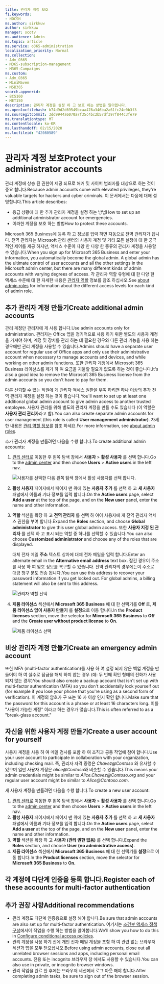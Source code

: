 ```yaml
---
title: 관리자 계정 보호
f1.keywords:
- NOCSH
ms.author: sirkkuw
author: sirkkuw
manager: scotv
ms.audience: Admin
ms.topic: article
ms.service: o365-administration
localization_priority: Normal
ms.collection:
- Adm_O365
- M365-subscription-management
- M365-Campaigns
ms.custom:
- Adm_O365
- MiniMaven
- MSB365
search.appverid:
- BCS160
- MET150
description: 관리자 계정을 설정 하 고 보호 하는 방법을 알아봅니다.
ms.openlocfilehash: b74d9d2d69549bcaa476a346ba2a61fc24e0b3f3
ms.sourcegitcommit: 3dd9944a6070a7f35c4bc2b57df397f844c3fe79
ms.translationtype: MT
ms.contentlocale: ko-KR
ms.lasthandoff: 02/15/2020
ms.locfileid: "42080589"
---
```

# <a name="protect-your-administrator-accounts"></a><span data-ttu-id="d3e39-103">관리자 계정 보호</span><span class="sxs-lookup"><span data-stu-id="d3e39-103">Protect your administrator accounts</span></span>

<span data-ttu-id="d3e39-104">관리 계정에 상승 된 권한이 제공 되므로 해커 및 사이버 범죄자를 대상으로 하는 것이 중요 합니다.</span><span class="sxs-lookup"><span data-stu-id="d3e39-104">Because admin accounts come with elevated privileges, they're valuable targets for hackers and cyber criminals.</span></span> <span data-ttu-id="d3e39-105">이 문서에서는 다음에 대해 설명합니다.</span><span class="sxs-lookup"><span data-stu-id="d3e39-105">This article describes:</span></span>

- <span data-ttu-id="d3e39-106">응급 상황에 대 한 추가 관리자 계정을 설정 하는 방법</span><span class="sxs-lookup"><span data-stu-id="d3e39-106">How to set up an additional administrator account for emergencies.</span></span>
- <span data-ttu-id="d3e39-107">이러한 계정을 보호 하는 방법</span><span class="sxs-lookup"><span data-stu-id="d3e39-107">How to protect these accounts.</span></span>
 
<span data-ttu-id="d3e39-108">Microsoft 365 Business에 등록 하 고 정보를 입력 하면 자동으로 전역 관리자가 됩니다. 전역 관리자는 Microsoft 관리 센터의 사용자 계정 및 기타 모든 설정에 대 한 궁극적인 제어를 제공 하지만, 액세스 수준이 다양 한 다양 한 종류의 관리자 계정을 사용할 수 있습니다.</span><span class="sxs-lookup"><span data-stu-id="d3e39-108">When you sign up for Microsoft 365 Business and enter your information, you automatically become the global admin. A global admin has the ultimate control of user accounts and all the other settings in the Microsoft admin center, but there are many different kinds of admin accounts with varying degrees of access.</span></span> <span data-ttu-id="d3e39-109">각 관리자 역할 유형에 대 한 다양 한 액세스 수준에 대 한 자세한 내용은 [관리자 역할](https://docs.microsoft.com/office365/admin/add-users/about-admin-roles) 정보를 참조 하십시오.</span><span class="sxs-lookup"><span data-stu-id="d3e39-109">See [about admin roles](https://docs.microsoft.com/office365/admin/add-users/about-admin-roles) for information about the different access levels for each kind of admin role.</span></span>


## <a name="create-additional-admin-accounts"></a><span data-ttu-id="d3e39-110">추가 관리자 계정 만들기</span><span class="sxs-lookup"><span data-stu-id="d3e39-110">Create additional admin accounts</span></span>

<span data-ttu-id="d3e39-111">관리 계정만 관리자에 게 사용 합니다.</span><span class="sxs-lookup"><span data-stu-id="d3e39-111">Use admin accounts only for administration.</span></span> <span data-ttu-id="d3e39-112">관리자는 Office 앱을 정기적으로 사용 하기 위한 별도의 사용자 계정을 가져야 하며, 계정 및 장치를 관리 하는 데 필요한 경우와 다른 관리 기능을 사용 하는 경우에만 관리 계정을 사용할 수 있습니다.</span><span class="sxs-lookup"><span data-stu-id="d3e39-112">Admins should have a separate user account for regular use of Office apps and only use their administrative account when necessary to manage accounts and devices, and while working on other admin functions.</span></span> <span data-ttu-id="d3e39-113">또한 관리자 계정에서 Microsoft 365 Business 라이선스를 제거 하 여 요금을 지불할 필요가 없도록 하는 것이 좋습니다.</span><span class="sxs-lookup"><span data-stu-id="d3e39-113">It's also a good idea to remove the Microsoft 365 Business license from the admin accounts so you don't have to pay for them.</span></span>

<span data-ttu-id="d3e39-114">다른 신뢰할 수 있는 직원에 게 관리자 액세스 권한을 부여 하려면 하나 이상의 추가 전역 관리자 계정을 설정 하는 것이 좋습니다.</span><span class="sxs-lookup"><span data-stu-id="d3e39-114">You'll want to set up at least one additional global admin account to give admin access to another trusted employee.</span></span> <span data-ttu-id="d3e39-115">사용자 관리를 위해 별도의 관리자 계정을 만들 수도 있습니다 (이 역할은 **사용자 관리 관리자**라고 함).</span><span class="sxs-lookup"><span data-stu-id="d3e39-115">You can also create separate admin accounts for user management (this role is called **User management administrator**).</span></span> <span data-ttu-id="d3e39-116">자세한 내용은 [관리 역할 정보](https://docs.microsoft.com/office365/admin/add-users/about-admin-roles)를 참조 하세요.</span><span class="sxs-lookup"><span data-stu-id="d3e39-116">For more information, see [about admin roles](https://docs.microsoft.com/office365/admin/add-users/about-admin-roles).</span></span>

<span data-ttu-id="d3e39-117">추가 관리자 계정을 만들려면 다음을 수행 합니다.</span><span class="sxs-lookup"><span data-stu-id="d3e39-117">To create additional admin accounts:</span></span>

 1. <span data-ttu-id="d3e39-118"><a href="https://go.microsoft.com/fwlink/p/?linkid=837890" target="_blank">관리 센터로</a> 이동한 후 왼쪽 탐색 창에서 **사용자** \> **활성 사용자** 를 선택 합니다.</span><span class="sxs-lookup"><span data-stu-id="d3e39-118">Go to the <a href="https://go.microsoft.com/fwlink/p/?linkid=837890" target="_blank">admin center</a> and then choose **Users** \> **Active users** in the left nav.</span></span>

    ![사용자를 선택한 다음 왼쪽 탐색 창에서 활성 사용자를 선택 합니다.](../media/Activeusers.png)

2. <span data-ttu-id="d3e39-120">**활성 사용자** 페이지에서 페이지 맨 위에 있는 **사용자 추가** 를 선택 하 고 **새 사용자** 패널에서 이름과 기타 정보를 입력 합니다.</span><span class="sxs-lookup"><span data-stu-id="d3e39-120">On the **Active users** page, select **Add a user** at the top of the page, and on the **New user** panel, enter the name and other information.</span></span>
3. <span data-ttu-id="d3e39-121">**역할** 섹션을 확장 하 고 **전역 관리자** 를 선택 하 여이 사용자에 게 전역 관리자 액세스 권한을 부여 합니다.</span><span class="sxs-lookup"><span data-stu-id="d3e39-121">Expand the **Roles** section, and choose **Global administrator** to give this user global admin access.</span></span> <span data-ttu-id="d3e39-122">또한 **사용자 지정 된 관리자** 를 선택 하 고 표시 되는 역할 중 하나를 선택할 수 있습니다.</span><span class="sxs-lookup"><span data-stu-id="d3e39-122">You can also choose **Customized administrator** and choose any of the roles that are displayed.</span></span>

    <span data-ttu-id="d3e39-123">대체 전자 메일 **주소** 텍스트 상자에 대체 전자 메일을 입력 합니다.</span><span class="sxs-lookup"><span data-stu-id="d3e39-123">Enter an alternate email in the **Alternative email address** text box.</span></span> <span data-ttu-id="d3e39-124">잠긴 경우이 주소를 사용 하 여 암호 정보를 복구할 수 있습니다. 전역 관리자의 경우에는이 주소로 대금 청구 문도 전송 됩니다.</span><span class="sxs-lookup"><span data-stu-id="d3e39-124">You can use this address to recover your password information if you get locked out. For global admins, a billing statement will also be sent to this address.</span></span>

    ![관리자 역할 선택](../media/adminroles.png)
    
4. <span data-ttu-id="d3e39-126">**제품 라이선스** 섹션에서 **Microsoft 365 Business** 에 대 한 선택기를 **Off** 로, **제품 라이선스 없이 사용자 만들기** 를 **설정**으로 이동 합니다.</span><span class="sxs-lookup"><span data-stu-id="d3e39-126">In the **Product licenses** section, move the selector for **Microsoft 365 Business** to **Off** and the **Create user without product license** to **On**.</span></span>

    ![제품 라이선스 선택](../media/productlicense.png)

## <a name="create-an-emergency-admin-account"></a><span data-ttu-id="d3e39-128">비상 관리자 계정 만들기</span><span class="sxs-lookup"><span data-stu-id="d3e39-128">Create an emergency admin account</span></span>

<span data-ttu-id="d3e39-129">또한 MFA (multi-factor authentication)를 사용 하 여 설정 되지 않은 백업 계정을 만들어야 하 여 실수로 잠금을 해제 하지 않는 경우 (예: 두 번째 확인 형태의 전화가 사용 되지 않는 경우)</span><span class="sxs-lookup"><span data-stu-id="d3e39-129">You should also create a backup account that isn't set up with multi-factor authentication (MFA) so you don't accidentally lock yourself out (for example if you lose your phone that you're using as a second form of verification).</span></span> <span data-ttu-id="d3e39-130">이 계정의 암호가 구 또는 16 자 이상 인지 확인 합니다.</span><span class="sxs-lookup"><span data-stu-id="d3e39-130">Make sure that the password for this account is a phrase or at least 16 characters long.</span></span> <span data-ttu-id="d3e39-131">이를 "사용이 가능한 계정" 이라고 하는 경우가 많습니다.</span><span class="sxs-lookup"><span data-stu-id="d3e39-131">This is often referred to as a "break-glass account."</span></span>

## <a name="create-a-user-account-for-yourself"></a><span data-ttu-id="d3e39-132">자신을 위한 사용자 계정 만들기</span><span class="sxs-lookup"><span data-stu-id="d3e39-132">Create a user account for yourself</span></span>

<span data-ttu-id="d3e39-133">사용자 계정을 사용 하 여 메일 검사를 포함 하 여 조직과 공동 작업에 참여 합니다.</span><span class="sxs-lookup"><span data-stu-id="d3e39-133">Use your user account to participate in collaboration with your organization, including checking mail.</span></span> <span data-ttu-id="d3e39-134">즉, 관리자 자격 증명은 *Chavez<span></span>@Contoso* 와 유사할 수 있으며 일반 사용자 계정은 *alice<span></span>@Contoso*와 비슷할 수 있습니다.</span><span class="sxs-lookup"><span data-stu-id="d3e39-134">This means your admin credentials might be similar to  *Alice.Chavez<span></span>@Contoso.org* and your regular user account might be similar to *Alice<span></span>@Contoso.com*.</span></span>

<span data-ttu-id="d3e39-135">새 사용자 계정을 만들려면 다음을 수행 합니다.</span><span class="sxs-lookup"><span data-stu-id="d3e39-135">To create a new user account:</span></span>
1. <span data-ttu-id="d3e39-136"><a href="https://go.microsoft.com/fwlink/p/?linkid=837890" target="_blank">관리 센터로</a> 이동한 후 왼쪽 탐색 창에서 **사용자** \> **활성 사용자** 를 선택 합니다.</span><span class="sxs-lookup"><span data-stu-id="d3e39-136">Go to the <a href="https://go.microsoft.com/fwlink/p/?linkid=837890" target="_blank">admin center</a> and then choose **Users** \> **Active users** in the left nav.</span></span>
2. <span data-ttu-id="d3e39-137">**활성 사용자** 페이지에서 페이지 맨 위에 있는 **사용자 추가** 를 선택 하 고 **새 사용자** 패널에서 이름과 기타 정보를 입력 합니다.</span><span class="sxs-lookup"><span data-stu-id="d3e39-137">On the **Active users** page, select **Add a user** at the top of the page, and on the **New user** panel, enter the name and other information.</span></span>
3. <span data-ttu-id="d3e39-138">**역할** 섹션을 확장 하 고 **사용자 (관리 권한 없음)** 를 선택 합니다.</span><span class="sxs-lookup"><span data-stu-id="d3e39-138">Expand the **Roles** section, and choose **User (no administrative access)**.</span></span>
1. <span data-ttu-id="d3e39-139">**제품 라이선스** 섹션에서 **Microsoft 365 Business** 에 대 한 선택기를 **설정**으로 이동 합니다.</span><span class="sxs-lookup"><span data-stu-id="d3e39-139">In the **Product licenses** section, move the selector for **Microsoft 365 Business** to **On**.</span></span> 

## <a name="register-each-of-these-accounts-for-multi-factor-authentication"></a><span data-ttu-id="d3e39-140">각 계정에 다단계 인증을 등록 합니다.</span><span class="sxs-lookup"><span data-stu-id="d3e39-140">Register each of these accounts for multi-factor authentication</span></span>


## <a name="additional-recommendations"></a><span data-ttu-id="d3e39-141">추가 권장 사항</span><span class="sxs-lookup"><span data-stu-id="d3e39-141">Additional recommendations</span></span>

- <span data-ttu-id="d3e39-142">관리 계정도 다단계 인증용으로 설정 해야 합니다.</span><span class="sxs-lookup"><span data-stu-id="d3e39-142">Be sure that admin accounts are also set up for multi-factor authentication.</span></span> <span data-ttu-id="d3e39-143">여기서는 [조건부 액세스 정책 구성](m365-campaigns-conditional-access.md)에서이 작업을 수행 하는 방법을 알아봅니다.</span><span class="sxs-lookup"><span data-stu-id="d3e39-143">We'll show you how to do this in [Configure conditional access policies](m365-campaigns-conditional-access.md).</span></span>
- <span data-ttu-id="d3e39-144">관리 계정을 사용 하기 전에 개인 전자 메일 계정을 포함 하 여 관련 없는 브라우저 세션과 앱을 모두 닫으십시오.</span><span class="sxs-lookup"><span data-stu-id="d3e39-144">Before using admin accounts, close out all unrelated browser sessions and apps, including personal email accounts.</span></span> <span data-ttu-id="d3e39-145">전용 또는 incognito 브라우저 창 에서도 사용할 수 있습니다.</span><span class="sxs-lookup"><span data-stu-id="d3e39-145">You can also use in private, or incognito browser windows.</span></span>
- <span data-ttu-id="d3e39-146">관리 작업을 완료 한 후에는 브라우저 세션에서 로그 아웃 해야 합니다.</span><span class="sxs-lookup"><span data-stu-id="d3e39-146">After completing admin tasks, be sure to sign out of the browser session.</span></span>
